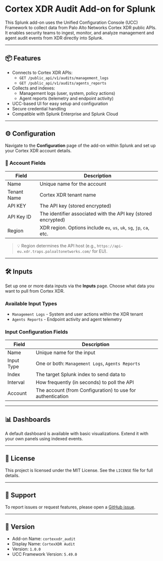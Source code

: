 # Cortex XDR Audit Add-on for Splunk

This Splunk add-on uses the Unified Configuration Console (UCC) Framework to collect data from Palo Alto Networks Cortex XDR public APIs. It enables security teams to ingest, monitor, and analyze management and agent audit events from XDR directly into Splunk.

---

## 📦 Features

- Connects to Cortex XDR APIs:
  - `GET /public_api/v1/audits/management_logs`
  - `GET /public_api/v1/audits/agents_reports`
- Collects and indexes:
  - Management logs (user, system, policy actions)
  - Agent reports (telemetry and endpoint activity)
- UCC-based UI for easy setup and configuration
- Secure credential handling
- Compatible with Splunk Enterprise and Splunk Cloud

---

## ⚙️ Configuration

Navigate to the **Configuration** page of the add-on within Splunk and set up your Cortex XDR account details.

### 🔐 Account Fields

| Field         | Description                                                                 |
|---------------|-----------------------------------------------------------------------------|
| Name          | Unique name for the account                                                 |
| Tenant Name   | Cortex XDR tenant name                                                      |
| API KEY       | The API key (stored encrypted)                                              |
| API Key ID    | The identifier associated with the API key (stored encrypted)              |
| Region        | XDR region. Options include `eu`, `us`, `uk`, `sg`, `jp`, `ca`, etc.        |

> 💡 Region determines the API host (e.g., `https://api-eu.xdr.traps.paloaltonetworks.com/` for EU).

---

## 🛠️ Inputs

Set up one or more data inputs via the **Inputs** page. Choose what data you want to pull from Cortex XDR.

### Available Input Types

- `Management Logs` - System and user actions within the XDR tenant
- `Agents Reports` - Endpoint activity and agent telemetry

### Input Configuration Fields

| Field         | Description                                                           |
|---------------|-----------------------------------------------------------------------|
| Name          | Unique name for the input                                             |
| Input Type    | One or both: `Management Logs`, `Agents Reports`                     |
| Index         | The target Splunk index to send data to                               |
| Interval      | How frequently (in seconds) to poll the API                           |
| Account       | The account (from Configuration) to use for authentication            |

---

## 📊 Dashboards

A default dashboard is available with basic visualizations. Extend it with your own panels using indexed events.

---

## 📄 License

This project is licensed under the MIT License. See the `LICENSE` file for full details.

---

## 🧰 Support

To report issues or request features, please open a [GitHub issue](https://github.com/vgallegoiz/Cortex-XDR-Splunk-Add-on/issues).

---

## 🔖 Version

- Add-on Name: `cortexxdr_audit`  
- Display Name: `CortexXDR Audit`  
- Version: `1.0.0`  
- UCC Framework Version: `5.49.0`
